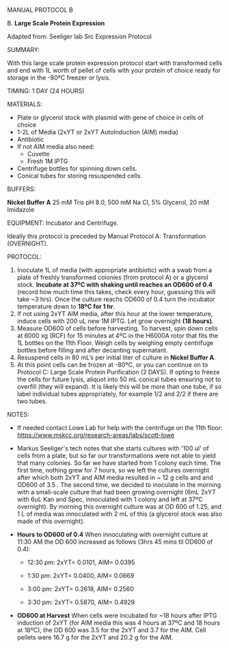 MANUAL PROTOCOL B

B. **Large Scale Protein Expression**

Adapted from:
Seeliger lab Src Expression Protocol

SUMMARY:

With this large scale protein expression protocol start with transformed cells and end with 1L worth of pellet of cells with your protein of choice ready for storage in the -80ºC freezer or lysis.

TIMING: 1 DAY (24 HOURS)

MATERIALS:

- Plate or glycerol stock with plasmid with gene of choice in cells of choice
- 1-2L of Media (2xYT or 2xYT AutoInduction (AIM) media)
- Antibiotic
- If not AIM media also need:
  - Cuvette
  - Fresh 1M IPTG
- Centrifuge bottles for spinning down cells.
- Conical tubes for storing resuspended cells.

BUFFERS:

**Nickel Buffer A**
25 mM Tris pH 8.0, 500 mM Na Cl, 5% Glycerol, 20 mM Imidazole

EQUIPMENT: Incubator and Centrifuge.

Ideally this protocol is preceded by Manual Protocol A: Transformation (OVERNIGHT).

PROTOCOL:

1.	Inoculate 1L of media (with appropriate antibiotic) with a swab from a plate of freshly transformed colonies (from protocol A) or a glycerol stock. **Incubate at 37ºC with shaking until reaches an OD600 of 0.4** (record how much time this takes, check every hour, guessing this will take ~3 hrs). Once the culture reachs OD600 of 0.4 turn the incubator temperature down to **18ºC for 1 hr**.
2.	If not using 2xYT AIM media, after this hour at the lower temperature, induce cells with 200 uL new 1M IPTG. Let grow overnight **(18 hours)**.
3.	Measure OD600 of cells before harvesting. To harvest, spin down cells at 6000 xg (RCF) for 15 minutes at 4ºC in the H6000A rotor that fits the 1L bottles on the 11th Floor. Weigh cells by weighing empty centrifuge bottles before filling and after decanting supernatant.
4.	Resuspend cells in 80 mL’s per initial liter of culture in **Nickel Buffer A**.
5.	At this point cells can be frozen at -80ºC, or you can continue on to Protocol C: Large Scale Protein Purification (2 DAYS). If opting to freeze the cells for future lysis, aliquot into 50 mL conical tubes ensuring not to overfill (they will expand). It is likely this will be more than one tube, if so label individual tubes appropriately, for example 1/2 and 2/2 if there are two tubes.

NOTES:

- If needed contact Lowe Lab for help with the centrifuge on the 11th floor: https://www.mskcc.org/research-areas/labs/scott-lowe

- Markus Seeliger's tech notes that she starts cultures with '100 ul' of cells from a plate, but so far our transformations were not able to yield that many colonies. So far we have started from 1 colony each time. The first time, nothing grew for 7 hours, so we left the cultures overnight after which both 2xYT and AIM media resulted in ~ 12 g cells and and OD600 of 3.5 . The second time, we decided to inoculate in the morning with a small-scale culture that had been growing overnight (6mL 2xYT with 6uL Kan and Spec, innoculated with 1 colony and left at 37ºC overnight). By morning this overnight culture was at OD 600 of 1.25, and 1 L of media was innoculated with 2 mL of this (a glycerol stock was also made of this overnight).

- **Hours to OD600 of 0.4** When innoculating with overnight culture at 11:30 AM the OD 600 increased as follows (3hrs 45 mins til OD600 of 0.4):

  - 12:30 pm: 2xYT= 0.0101, AIM= 0.0395

  - 1:30 pm: 2xYT= 0.0400, AIM= 0.0669

  - 3:00 pm: 2xYT= 0.2618, AIM= 0.2560

  - 3:30 pm: 2xYT= 0.5870, AIM= 0.4929

- **OD600 at Harvest** When cells were incubated for ~18 hours after IPTG induction of 2xYT (for AIM media this was 4 hours at 37ºC and 18 hours at 18ºC), the OD 600 was 3.5 for the 2xYT and 3.7 for the AIM. Cell pellets were 16.7 g for the 2xYT and 20.2 g for the AIM.


